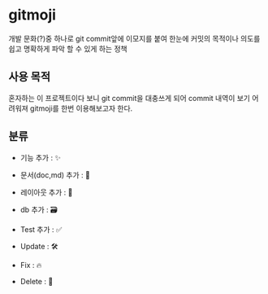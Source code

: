 # gitmoji

개발 문화(?)중 하나로 git commit앞에 이모지를 붙여 한눈에 커밋의 목적이나 의도를 쉽고 명확하게 파악 할 수 있게 하는 정책

## 사용 목적

혼자하는 이 프로젝트이다 보니 git commit을 대충쓰게 되어 commit 내역이 보기 어려워져 gitmoji를 한번 이용해보고자 한다.

## 분류

- 기능 추가 : ✨

- 문서(doc,md) 추가 : 📑

- 레이아웃 추가 : 🌈

- db 추가 : 🗃

- Test 추가 : ✅

- Update : 🛠

- Fix : 🔥

- Delete : 🚽
